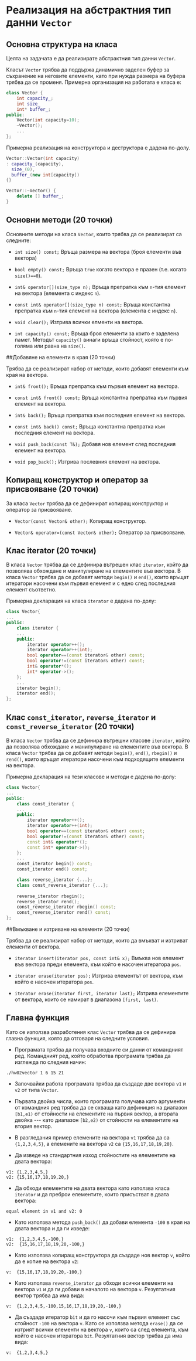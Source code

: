 # Реализация на абстрактния тип данни `Vector`


## Основна структура на класа

Целта на задачата е да реализирате абстрактния тип данни `Vector`. 

Класът `Vector` трябва да поддържа динамично заделен буфер за 
съхранение на неговите елементи, като при нужда размера на буфера 
трябва да се променя. Примерна организация на работата е класа е:

```c++
class Vector {
	int capacity_;
	int size_
	int* buffer_;
public:
	Vector(int capacity=10);
	~Vector();
	...
};
```

Примерна реализация на конструктора и деструктора е дадена по-долу. 

```c++
Vector::Vector(int capacity)
: capacity_(capacity),
  size_(0),
  buffer_(new int[capacity])
{}

Vector::~Vector() {
	delete [] buffer_;
}
```

## Основни методи (20 точки)

Основните методи на класа `Vector`, които трябва да се реализират са следните:

* `int size() const;`
Връща размера на вектора (броя елементи във вектора)

* `bool empty() const;`
Връща `true` когато вектора е празен (т.е. когато `size()==0`).

* `int& operator[](size_type n);`
Връща препратка към `n`-тия елемент на вектора (елемента с индекс `n`).

* `const int& operator[](size_type n) const;`
Връща константна препратка към `n`-тия елемент на вектора (елемента с индекс `n`).

* `void clear();`
Изтрива всички елменти на вектора.

* `int capacity() const;`
Връща броя елементи за които е заделена памет. Методът `capacity()` винаги 
връща стойност, която е по-голяма или равна на `size()`.




##Добавяне на елементи в края (20 точки)

Трябва да се реализират набор от методи, които добавят елементи към края на вектора.

* `int& front();`
Връща препратка към първия елемент на вектора.

* `const int& front() const;`
Връща  константна препратка към първия елемент на вектора.

* `int& back();`
Връща препратка към последния елемент на вектора.

* `const int& back() const;`
Връща константна препратка към последния елемент на вектора.

* `void push_back(const T&);`
Добавя нов елемент след последния елемент на вектора.

* `void pop_back();`
Изтрива послевния елемент на вектора.



## Копиращ конструктор и оператор за присвояване (20 точки)


За класа `Vector` трябва да се дефинират копиращ конструктор и оператор 
за присвояване.

* `Vector(const Vector& other);`
Копиращ конструктор.

* `Vector& operator=(const Vector& other);`
Оператор за присвояване.



## Клас iterator (20 точки)

В класа `Vector` трябва да се дефинира вътрешен клас 
`iterator`, който да позволява обхождане и манипулиране на елементите във
вектора. В класа `Vector` трябва да се добавят методи 
`begin()` и `end()`, които връщат итератори насочени към 
първия елемент и с едно след последния елемент съответно.

Примерна декларация на класа `iterator` е дадена по-долу:
```c++
class Vector{
...
public:
	class iterator {
	...
	public:
		iterator operator++();
		iterator operator++(int);
		bool operator==(const iterator& other) const;
		bool operator!=(const iterator& other) const;
		int& operator*();
		int* operator->();
	};
	...
	iterator begin();
	iterator end();
};
```

## Клас `const_iterator`, `reverse_iterator` и `const_reverse_iterator` (20 точки)

В класа `Vector` трябва да се дефинира вътрешни класове `iterator`, 
който да позволява обхождане и манипулиране на елементите във вектора. 
В класа `Vector` трябва да се добавят методи `begin()`, `end()`, 
`rbegin()` и `rend()`, които връщат итератори насочени към подходящите 
елементи на вектора.

Примерна декларация на тези класове и методи е дадена по-долу:
```c++
class Vector{
...
public:
	class const_iterator {
	...
	public:
		iterator operator++();
		iterator operator++(int);
		bool operator==(const iterator& other) const;
		bool operator!=(const iterator& other) const;
		const int& operator*();
		const int* operator->();
	};
	...
	const_iterator begin() const;
	const_iterator end() const;

	class reverse_iterator {...};
	class const_reverse_iterator {...};
	
	reverse_iterator rbegin();
	reverse_iterator rend();
	const_reverse_iterator rbegin() const;
	const_reverse_iterator rend() const;
};
```

##Вмъкване и изтриване на елементи (20 точки)

Трябва да се реализират набор от методи, които да вмъкват и изтриват елементи от вектора.

* `iterator insert(iterator pos, const int& x);`
Вмъква нов елемент във вектора преди елемента, към който е насочен итератора `pos`.

* `iterator erase(iterator pos);`
Изтрива елементът от вектора, към който е насочен итератора `pos`.

* `iterator erase(iterator first, iterator last);`
Изтрива елементите от вектора, които се намират в диапазона  `[first, last)`.


## Главна функция
Като се използва разработения клас `Vector` трябва да се дефинира 
главна функция, която да отговаря на следните условия.

* Програмата трябва да получава входните си данни от командният ред.
Командният ред, който обработва програмата трябва да изглежда по следния начин:
```
./hw02vector 1 6 15 21
```

* Започвайки работа програмата трябва да създаде две вектора 
`v1` и `v2` от типа `Vector`. 

* Първата двойка числа, които програмата получава като аргументи от командния 
ред трябва да се схваща като дефиниция на диапазон `[b1,e1)` 
от стойности на елементите на първия вектор, а втората двойка --- като диапазон 
`[b2,e2)` от стойности на елементите на втория вектор.

* В разгледания пример 
елемените на вектора `v1` трябва да са `{1,2,3,4,5}`, а елемените на 
вектора `v2` са `{15,16,17,18,19,20}`.

* Да изведе на стандартния изход стойностите на елементите на двата вектора:

```
v1: {1,2,3,4,5,}
v2: {15,16,17,18,19,20,}
```

* Да обходи елементите на двата вектора като използва класа `iterator` и да 
преброи елементите, които присъстват в двата вектора:
```
equal element in v1 and v2: 0
```

* Като използва метода `push_back()` да добави елемента `-100` в 
края на двата вектора и да ги изведе:

```
v1:  {1,2,3,4,5,-100,}
v2:  {15,16,17,18,19,20,-100,}
```

* Като използва копиращ конструктора да създаде нов вектор 
`v`, който да е копие на вектора `v2`:
```
v:  {15,16,17,18,19,20,-100,}
```

* Като използва `reverse_iterator` да обходи всички елементи на 
вектора `v1` и да ги добави в началото на вектора `v`. Резултатния вектор 
трябва да има вида:

```
v:  {1,2,3,4,5,-100,15,16,17,18,19,20,-100,}
```

* Да създаде итератор `bit` и да го насочи към първия елемент със стойност
`-100` на вектора `v`. Като се използва метода `erase()` да се изтрият 
всички елементи на вектора `v`, които са след елемента, към който е насочен 
итератора `bit`. Резултатния вектор трябва да има вида:

```
v:  {1,2,3,4,5,}
```


